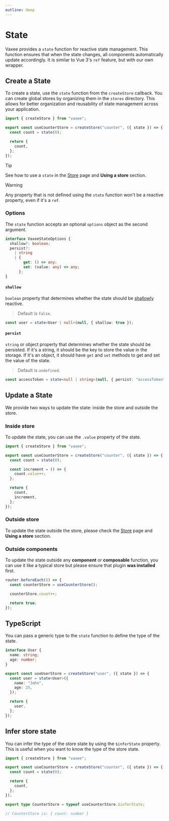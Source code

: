 ```yaml
---
outline: deep
---
```


# State

Vaxee provides a `state` function for reactive state management. This function ensures that when the state changes, all components automatically update accordingly. It is similar to Vue 3's `ref` feature, but with our own wrapper.

## Create a State

To create a state, use the `state` function from the `createStore` callback. You can create global stores by organizing them in the `stores` directory. This allows for better organization and reusability of state management across your application.

```ts
import { createStore } from "vaxee";

export const useCounterStore = createStore("counter", ({ state }) => {
  const count = state(0);

  return {
    count,
  };
});
```

> [!TIP]
> See how to use a `state` in the [Store](/store#using-a-store) page and **Using a store** section.

> [!WARNING]
> Any property that is not defined using the `state` function won't be a reactive property, even if it's a `ref`.

### Options

The `state` function accepts an optional `options` object as the second argument.

```ts
interface VaxeeStateOptions {
  shallow?: boolean;
  persist?:
    | string
    | {
        get: () => any;
        set: (value: any) => any;
      };
}
```

#### `shallow`

`boolean` property that determines whether the state should be [shallowly](https://vuejs.org/api/reactivity-advanced.html#shallowref) reactive.

> Default is `false`.

```ts
const user = state<User | null>(null, { shallow: true });
```

#### `persist`

`string` or object property that determines whether the state should be persisted. If it's a string, it should be the key to store the value in the storage. If it's an object, it should have `get` and `set` methods to get and set the value of the state.

> Default is `undefined`.

```ts
const accessToken = state<null | string>(null, { persist: "accessToken" });
```

## Update a State

We provide two ways to update the state: inside the store and outside the store.

### Inside store

To update the state, you can use the `.value` property of the state.

```ts
import { createStore } from "vaxee";

export const useCounterStore = createStore("counter", ({ state }) => {
  const count = state(0);

  const increment = () => {
    count.value++;
  };

  return {
    count,
    increment,
  };
});
```

### Outside store

To update the state outside the store, please check the [Store](/store#using-a-store) page and **Using a store** section.

### Outside components

To update the state outside any **component** or **composable** function, you can use it like a typical store but please ensure that plugin **was installed** first.

```ts
router.beforeEach(() => {
  const counterStore = useCounterStore();

  counterStore.count++;

  return true;
});
```

## TypeScript

You can pass a generic type to the `state` function to define the type of the state.

```ts
interface User {
  name: string;
  age: number;
}

export const useUserStore = createStore("user", ({ state }) => {
  const user = state<User>({
    name: "John",
    age: 25,
  });

  return {
    user,
  };
});
```

## Infer store state

You can infer the type of the store state by using the `$inferState` property. This is useful when you want to know the type of the store state.

```ts
import { createStore } from "vaxee";

export const useCounterStore = createStore("counter", ({ state }) => {
  const count = state(0);

  return {
    count,
  };
});

export type CounterStore = typeof useCounterStore.$inferState;

// CounterStore is: { count: number }
```
